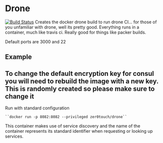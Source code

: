 Drone
=====
[![Build Status](https://travis-ci.org/zer0touch/drone.svg?branch=master)](https://travis-ci.org/zer0touch/drone)
Creates the docker drone build to run drone CI... for those of you unfamiliar with drone, well its pretty good. Everything runs in a container, much like travis ci.  Really good for things like packer builds.

Default ports are 3000 and 22
## Example
## To change the default encryption key for consul you will need to rebuild the image with a new key. This is randomly created so please make sure to change it
Run with standard configuration

    ``docker run -p 8082:8082 --privileged zer0touch/drone``

This container makes use of service discovery and the name of the container represents its standard identifier when requesting or looking up services. 
